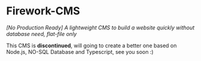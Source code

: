 # Firework-CMS
_[No Production Ready] A lightweight CMS to build a website quickly without database need, flat-file only_

This CMS is **discontinued**, will going to create a better one based on Node.js, NO-SQL Database and Typescript, see you soon :)
